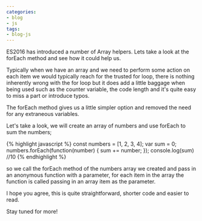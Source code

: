 ```yaml
---
categories:
- blog
- js
tags: 
- blog-js
---
```


ES2016 has introduced a number of Array helpers. Lets take a look at the forEach method and see how it could help us.

Typically when we have an array and we need to perform some action on each item we would typically reach for the trusted for loop, there is nothing inherently wrong with the for loop but it does add a little baggage when being used such as the counter variable, the code length and it's quite easy to miss a part or introduce typos.

The forEach method gives us a little simpler option and removed the need for any extraneous variables.

Let's take a look, we will create an array of numbers and use forEach to sum the numbers;

{% highlight javascript %}
const numbers = [1, 2, 3, 4];
var sum = 0;
numbers.forEach(function(number) {
  sum += number;
});
console.log(sum) //10
{% endhighlight %}

so we call the forEach method of the numbers array we created and pass in an anonymous function with a parameter, for each item in the array the function is called passing in an array item as the parameter.

I hope you agree, this is quite straightforward, shorter code and easier to read.

Stay tuned for more!
